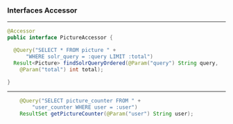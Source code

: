 ### Interfaces Accessor
----------------
```java
@Accessor
public interface PictureAccessor {

  @Query("SELECT * FROM picture " +
      "WHERE solr_query = :query LIMIT :total")
  Result<Picture> findSolrQueryOrdered(@Param("query") String query,
    @Param("total") int total);

}
```

--------------------------

```java
    @Query("SELECT picture_counter FROM " +
        "user_counter WHERE user = :user")
    ResultSet getPictureCounter(@Param("user") String user);

```
